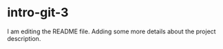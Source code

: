 # intro-git-3
I am editing the README file. Adding some more details about the project description.
